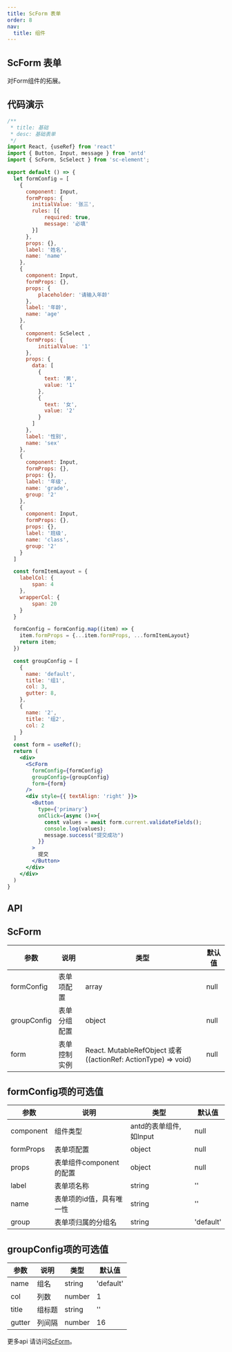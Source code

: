 ```yaml
---
title: ScForm 表单
order: 8
nav:
  title: 组件
---
```


## ScForm 表单

对Form组件的拓展。

## 代码演示

``` jsx
/**
 * title: 基础
 * desc: 基础表单
 */
import React, {useRef} from 'react'
import { Button, Input, message } from 'antd'
import { ScForm, ScSelect } from 'sc-element';

export default () => {
  let formConfig = [
    {
      component: Input,
      formProps: {
        initialValue: '张三',
        rules: [{
            required: true,
            message: '必填'
        }]
      },
      props: {},
      label: '姓名',
      name: 'name'
    },
    {
      component: Input,
      formProps: {},
      props: {
          placeholder: '请输入年龄'
      },
      label: '年龄',
      name: 'age'
    },
    {
      component: ScSelect ,
      formProps: {
          initialValue: '1'
      },
      props: {
        data: [
          {
            text: '男',
            value: '1'
          },
          {
            text: '女',
            value: '2'
          }
        ]
      },
      label: '性别',
      name: 'sex'
    },
    {
      component: Input,
      formProps: {},
      props: {},
      label: '年级',
      name: 'grade',
      group: '2'
    },
    {
      component: Input,
      formProps: {},
      props: {},
      label: '班级',
      name: 'class',
      group: '2'
    }
  ]

  const formItemLayout = {
    labelCol: {
        span: 4
    },
    wrapperCol: {
        span: 20
    }
  }

  formConfig = formConfig.map((item) => {
    item.formProps = {...item.formProps, ...formItemLayout}
    return item;
  })

  const groupConfig = [
    {
      name: 'default',
      title: '组1',
      col: 3,
      gutter: 8,
    },
    {
      name: '2',
      title: '组2',
      col: 2
    }
  ]
  const form = useRef();
  return (
    <div>
      <ScForm
        formConfig={formConfig}
        groupConfig={groupConfig}
        form={form}
      />
      <div style={{ textAlign: 'right' }}>
        <Button
          type={'primary'}
          onClick={async ()=>{
            const values = await form.current.validateFields();
            console.log(values);
            message.success("提交成功")
          }}
        >
          提交
        </Button>
      </div>
    </div>
  )
}
```

## API

## ScForm

| 参数 | 说明 | 类型 | 默认值 |
| --- | --- | --- | --- |
| formConfig | 表单项配置 | array | null |
| groupConfig | 表单分组配置 | object | null |
| form |  表单控制实例 |  React. MutableRefObject 或者 ((actionRef: ActionType) => void) | null |

## formConfig项的可选值

| 参数 | 说明 | 类型 | 默认值 |
| --- | --- | --- | --- |
| component | 组件类型 | antd的表单组件, 如Input | null |
| formProps | 表单项配置 | object | null |
| props | 表单组件component的配置 | object | null |
| label | 表单项名称 | string | '' |
| name | 表单项的id值，具有唯一性 | string | '' |
| group | 表单项归属的分组名 | string | 'default' |

## groupConfig项的可选值

| 参数 | 说明 | 类型 | 默认值 |
| --- | --- | --- | --- |
| name | 组名 | string | 'default' |
| col | 列数 | number | 1 |
| title | 组标题 | string | '' |
| gutter | 列间隔 | number | 16 |

更多api 请访问[ScForm](https://ant.design/components/form-cn/)。
